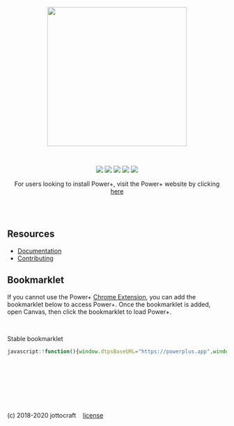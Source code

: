 <p align="center">
  <img width="320" src="https://i.imgur.com/upFXZF4.png" />
</p>

<br />

<p align="center">
  <a href="https://github.com/jottocraft/dtps/releases/latest"><img src="https://img.shields.io/github/release/jottocraft/dtps.svg" /></a>
  <a href="https://powerplus.app"><img src="https://img.shields.io/website/https/powerplus.app.svg?label=server%20status" /></a>
  <a href="https://github.com/jottocraft/dtps/actions?query=workflow%3Adeploy"><img src="https://github.com/jottocraft/dtps/workflows/deploy/badge.svg" /></a>
  <a href="https://github.com/jottocraft/dtps/actions?query=workflow%3Adev"><img src="https://github.com/jottocraft/dtps/workflows/dev/badge.svg" /></a>
  <a href="https://powerplus.app/docs"><img src="http://inch-ci.org/github/jottocraft/dtps.svg?branch=main&style=shields" /></a>
</p>

<p align="center">
For users looking to install Power+, visit the Power+ website by clicking <a href="https://powerplus.app/?install=true">here</a>
</p>

<br /><br />

## Resources

- [Documentation](https://powerplus.app/docs/)
- [Contributing](CONTRIBUTING.md)

## Bookmarklet
If you cannot use the Power+ [Chrome Extension](https://chrome.google.com/webstore/detail/power%20/pakgdifknldaiglefmpkkgfjndemfapo), you can add the bookmarklet below to access Power+. Once the bookmarklet is added, open Canvas, then click the bookmarklet to load Power+.

<br />

Stable bookmarklet

```javascript
javascript:!function(){window.dtpsBaseURL="https://powerplus.app",window.dtpsLoader=3;var d=document.createElement("script");d.src=window.dtpsBaseURL+"/init.js",document.head.appendChild(d)}();
```

<br /><br /><br /><br /><br /><br />

(c) 2018-2020 jottocraft &nbsp;&nbsp; [license](https://github.com/jottocraft/dtps/blob/main/LICENSE)
